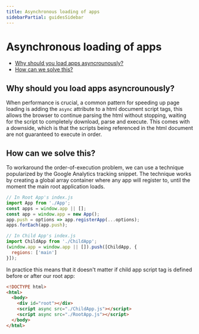```yaml
---
title: Asynchronous loading of apps
sidebarPartial: guidesSidebar
---
```


# Asynchronous loading of apps

<!-- MarkdownTOC depth=1 autolink=true bracket=round -->

- [Why should you load apps asyncrounously?](#why-should-you-load-apps-asyncrounously)
- [How can we solve this?](#how-can-we-solve-this)

<!-- /MarkdownTOC -->

## Why should you load apps asyncrounously?

When performance is crucial, a common pattern for speeding up page loading is adding the
`async` attribute to a html document script tags, this allows the browser to continue parsing the html without stopping, waiting for the script to completely download, parse and execute. This comes with a downside, which is that the scripts being referenced in the html document are not guaranteed to execute in order.

## How can we solve this?

To workaround the order-of-execution problem, we can use a technique popularized by the
Google Analytics tracking snippet. The technique works by creating a global array container
where any app will register to, until the moment the main root application loads.


```js
// In Root App's index.js
import App from './App';
const apps = window.app || [];
const app = window.app = new App();
app.push = options => app.registerApp(...options);
apps.forEach(app.push);
```

```js
// In Child App's index.js
import ChildApp from './ChildApp';
(window.app = window.app || []).push([ChildApp, {
  regions: ['main']
}]);
```

In practice this means that it doesn't matter if child app script tag is defined before
or after our root app:

```html
<!DOCTYPE html>
<html>
  <body>
    <div id="root"></div>
    <script async src="./ChildApp.js"></script>
    <script async src="./RootApp.js"></script>
  </body>
</html>
```
